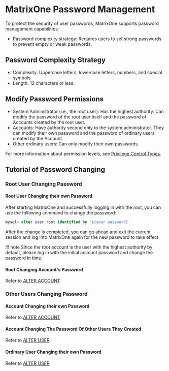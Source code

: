 # MatrixOne Password Management

To protect the security of user passwords, MatrixOne supports password management capabilities:

- Password complexity strategy: Requires users to set strong passwords to prevent empty or weak passwords.

## Password Complexity Strategy

- Complexity: Uppercase letters, lowercase letters, numbers, and special symbols.
- Length: 12 characters or less.

## Modify Password Permissions

- System Administrator (i.e., the root user): Has the highest authority. Can modify the password of the root user itself and the password of Accounts created by the root user.
- Accounts: Have authority second only to the system administrator. They can modify their own password and the password of ordinary users created by the Account.
- Other ordinary users: Can only modify their own passwords.

For more information about permission levels, see [Privilege Control Types](../Reference/access-control-type.md).

## Tutorial of Password Changing

### Root User Changing Password

#### Root User Changing their own Password

After starting MatrixOne and successfully logging in with the root, you can use the following command to change the password:

```sql
mysql> alter user root identified by '${your password}'
```

After the change is completed, you can go ahead and exit the current session and log into MatrixOne again for the new password to take effect.

!!! note
    Since the root account is the user with the highest authority by default, please log in with the initial account password and change the password in time.

#### Root Changing Account's Password

Refer to [ALTER ACCOUNT](../Reference/SQL-Reference/Data-Control-Language/alter-account.md)

### Other Users Changing Password

#### Account Changing their own Password

Refer to [ALTER ACCOUNT](../Reference/SQL-Reference/Data-Control-Language/alter-account.md)

#### Account Changing The Password Of Other Users They Created

Refer to [ALTER USER](../Reference/SQL-Reference/Data-Control-Language/alter-account.md)

#### Ordinary User Changing their own Password

Refer to [ALTER USER](../Reference/SQL-Reference/Data-Control-Language/alter-account.md)

